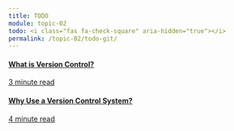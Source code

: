 ```yaml
---
title: TODO
module: topic-02
todo: <i class="fas fa-check-square" aria-hidden="true"></i>
permalink: /topic-02/todo-git/
---
```


<div class="row text-center">
  <div class="col-lg-4">
    <div class="bs-component">
      <div class="list-group">
        <a href="https://www.git-tower.com/learn/git/ebook/en/command-line/basics/what-is-version-control#start" target="_blank" class="list-group-item">
          <i class="icon-hw fab fa-git" aria-hidden="true"></i>
          <h4 class="list-group-item-heading">What is Version Control?</h4>
          <div class="divider-hw"></div>
          <p class="list-group-item-text"><i class="far fa-clock" aria-hidden="true"></i> 3 minute read</p>
        </a>
      </div>
    </div>
  </div>
  <div class="col-lg-4">
    <div class="bs-component">
      <div class="list-group">
        <a href="https://www.git-tower.com/learn/git/ebook/en/command-line/basics/why-use-version-control#start" target="_blank" class="list-group-item">
          <i class="icon-hw fas fa-code-branch" aria-hidden="true"></i>
          <h4 class="list-group-item-heading">Why Use a Version Control System?</h4>
          <div class="divider-hw"></div>
          <p class="list-group-item-text"><i class="far fa-clock" aria-hidden="true"></i> 4 minute read</p>
        </a>
      </div>
    </div>
  </div>
</div>
